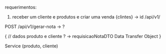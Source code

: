 requerimentos:  
1. receber um cliente e produtos e criar uma venda
{clintes} -> id
/api/v1/

POST /api/v1/gerar-nota -> ?

{
 // dados produto e cliente ? -> requisicaoNotaDTO
 Data Transfer Object
}

Service (produto, cliente)